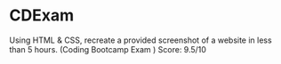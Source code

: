 # CDExam
Using HTML &amp; CSS, recreate a provided screenshot of a website in less than 5 hours. (Coding Bootcamp Exam ) Score: 9.5/10 

